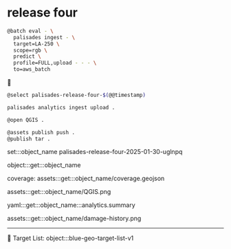 # release four

```bash
@batch eval - \
  palisades ingest - \
  target=LA-250 \
  scope=rgb \
  predict \
  profile=FULL,upload - - - \
  to=aws_batch
```

🎰

```bash
@select palisades-release-four-$(@@timestamp)

palisades analytics ingest upload .

@open QGIS .

@assets publish push .
@publish tar .
```

set:::object_name palisades-release-four-2025-01-30-uglnpq

object:::get:::object_name

coverage: assets:::get:::object_name/coverage.geojson

assets:::get:::object_name/QGIS.png

yaml:::get:::object_name:::analytics.summary

assets:::get:::object_name/damage-history.png

---

🎯 Target List: object:::blue-geo-target-list-v1
